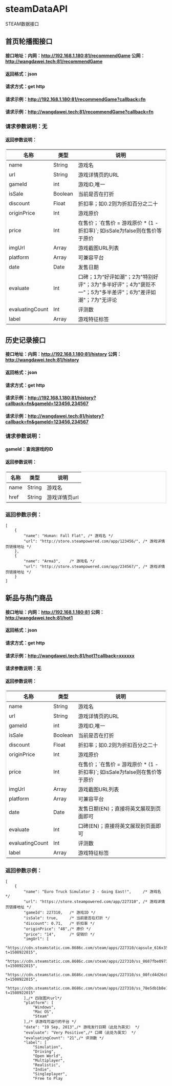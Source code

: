 # steamDataAPI
STEAM数据接口

## 首页轮播图接口

#### 接口地址：内网：<span>http://192.168.1.180:81/recommendGame</span> 公网：http://wangdawei.tech:81/recommendGame
#### 返回格式：<span>json</span>
#### 请求方式：<span>get http</span>
#### 请求示例：<span>http://192.168.1.180:81/recommendGame?callback=fn</span>
#### 请求示例：<span>http://wangdawei.tech:81/recommendGame?callback=fn</span>


### 请求参数说明：无


#### 返回参数说明：

<table cellspacing="0" cellpadding="5" borderColor="#eee" width="50%">
    <thead>
        <tr>
            <th>名称</th>
            <th>类型</th>
            <th>说明</th>
        </tr>
    </thead>
    <tbody>
        <tr>
            <td>name</td>
            <td>String</td>
            <td>游戏名</td>
        </tr>
        <tr>
            <td>url</td>
            <td>String</td>
            <td>游戏详情页的URL</td>
        </tr>
        <tr>
            <td>gameId</td>
            <td>int</td>
            <td>游戏ID,唯一</td>
        </tr>
        <tr>
            <td>isSale</td>
            <td>Boolean</td>
            <td>当前是否在打折</td>
        </tr>
        <tr>
            <td>discount</td>
            <td>Float</td>
            <td>折扣率；如0.2则为折扣百分之二十</td>
        </tr>
        <tr>
            <td>originPrice</td>
            <td>Int</td>
            <td>游戏原价</td>
        </tr>
        <tr>
            <td>price</td>
            <td>Int</td>
            <td>在售价；`在售价 = 游戏原价 * (1 - 折扣率)`; 如isSale为false则在售价等于原价</td>
        </tr>
        <tr>
            <td>imgUrl</td>
            <td>Array</td>
            <td>游戏截图URL列表</td>
        </tr>
        <tr>
            <td>platform</td>
            <td>Array</td>
            <td>可兼容平台</td>
        </tr>
        <tr>
            <td>date</td>
            <td>Date</td>
            <td>发售日期</td>
        </tr>
        <tr>
            <td>evaluate</td>
            <td>Int</td>
            <td>口碑；1为“好评如潮”；2为"特别好评"；3为"多半好评"；4为"褒贬不一"；5为"多半差评"；6为"差评如潮"；7为"无评论</td>
        </tr>
        <tr>
            <td>evaluatingCount</td>
            <td>Int</td>
            <td>评测数</td>
        </tr>
        <tr>
            <td>label</td>
            <td>Array</td>
            <td>游戏特征标签</td>
        </tr>
    </tbody>
</table>


## 历史记录接口

#### 接口地址：内网：<span>http://192.168.1.180:81/history</span> 公网：http://wangdawei.tech:81/history
#### 返回格式：<span>json</span>
#### 请求方式：<span>get http</span>
#### 请求示例：<span>http://192.168.1.180:81/history?callback=fn&gameId=123456,234567</span>
#### 请求示例：<span>http://wangdawei.tech:81/history?callback=fn&gameId=123456,234567</span>


### 请求参数说明：
#### gameId：<span>查询游戏的ID</span>


#### 返回参数说明：

<table cellspacing="0" cellpadding="5" borderColor="#eee" width="50%">
    <thead>
        <tr>
            <th>名称</th>
            <th>类型</th>
            <th>说明</th>
        </tr>
    </thead>
    <tbody>
        <tr>
            <td>name</td>
            <td>String</td>
            <td>游戏名</td>
        </tr>
        <tr>
            <td>href</td>
            <td>String</td>
            <td>游戏详情页url</td>
        </tr>
    </tbody>
</table>

### 返回参数示例：
```
[
    {
        "name": "Human: Fall Flat",	/* 游戏名 */
        "url": "http://store.steampowered.com/app/123456/", /* 游戏详情页链接地址 */
    },
    {
        "name": "Arma3",	/* 游戏名 */
        "url": "http://store.steampowered.com/app/234567/", /* 游戏详情页链接地址 */
    }
]
```



## 新品与热门商品


#### 接口地址：内网：<span>http://192.168.1.180:81</span> 公网：http://wangdawei.tech:81/hot1
#### 返回格式：<span>json</span>
#### 请求方式：<span>get http</span>
#### 请求示例：<span>http://wangdawei.tech:81/hot1?callback=xxxxxx</span>


#### 请求参数说明：无


#### 返回参数说明：


<table cellspacing="0" cellpadding="5" borderColor="#eee" width="50%">
    <thead>
        <tr>
            <th>名称</th>
            <th>类型</th>
            <th>说明</th>
        </tr>
    </thead>
    <tbody>
        <tr>
            <td>name</td>
            <td>String</td>
            <td>游戏名</td>
        </tr>
        <tr>
            <td>url</td>
            <td>String</td>
            <td>游戏详情页的URL</td>
        </tr>
        <tr>
            <td>gameId</td>
            <td>int</td>
            <td>游戏ID,唯一</td>
        </tr>
        <tr>
            <td>isSale</td>
            <td>Boolean</td>
            <td>当前是否在打折</td>
        </tr>
        <tr>
            <td>discount</td>
            <td>Float</td>
            <td>折扣率；如0.2则为折扣百分之二十</td>
        </tr>
        <tr>
            <td>originPrice</td>
            <td>Int</td>
            <td>游戏原价</td>
        </tr>
        <tr>
            <td>price</td>
            <td>Int</td>
            <td>在售价；`在售价 = 游戏原价 * (1 - 折扣率)`; 如isSale为false则在售价等于原价</td>
        </tr>
        <tr>
            <td>imgUrl</td>
            <td>Array</td>
            <td>游戏截图URL列表</td>
        </tr>
        <tr>
            <td>platform</td>
            <td>Array</td>
            <td>可兼容平台</td>
        </tr>
        <tr>
            <td>date</td>
            <td>Date</td>
            <td>发售日期(EN)；直接将英文展现到页面即可 </td>
        </tr>
        <tr>
            <td>evaluate</td>
            <td>Int</td>
            <td>口碑(EN)；直接将英文展现到页面即可</td>
        </tr>
        <tr>
            <td>evaluatingCount</td>
            <td>Int</td>
            <td>评测数</td>
        </tr>
        <tr>
            <td>label</td>
            <td>Array</td>
            <td>游戏特征标签</td>
        </tr>
    </tbody>
</table>

### 返回参数示例：
```
[
    {
        "name": "Euro Truck Simulator 2 - Going East!",     /* 游戏名 */
        "url": "https://store.steampowered.com/app/227310", /* 游戏详情页链接地址 */
        "gameId": 227310,   /* 游戏ID */
        "isSale": true,     /* 当前是否在打折 */
        "discount": 0.71,   /* 折扣率 */
        "originPrice": "48",/* 原价 */
        "price": "14",      /* 促销价 */
        "imgUrl": [
            "https://cdn.steamstatic.com.8686c.com/steam/apps/227310/capsule_616x353.jpg?t=1508922015",
            "https://cdn.steamstatic.com.8686c.com/steam/apps/227310/ss_8687fbe09735cdca182cf75323fbbeeaf786d134.600x338.jpg?t=1508922015",
            "https://cdn.steamstatic.com.8686c.com/steam/apps/227310/ss_00fcd4d26c836646153402aa31a69a9642bf29c0.600x338.jpg?t=1508922015",
            "https://cdn.steamstatic.com.8686c.com/steam/apps/227310/ss_78e5db1b8e1cff57b998eea15957e2258ab98d03.600x338.jpg?t=1508922015"
        ],/* 四张图片url*/ 
        "platform": [
            "Windows",
            "Mac OS",
            "Steam"
        ],/* 该游戏可运行的平台 */
        "date": "19 Sep, 2013",/* 游戏发行日期（此处为英文） */
        "evaluate": "Very Positive",/* 口碑（此处为英文） */ 
        "evaluatingCount": "21",/* 评测数 */
        "label": [
            "Simulation",
            "Driving",
            "Open World",
            "Multiplayer",
            "Realistic",
            "Indie",
            "Singleplayer",
            "Free to Play
